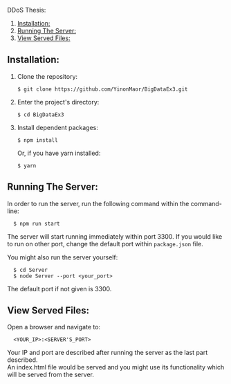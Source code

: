 DDoS Thesis:  
1. [Installation:](#installation)
2. [Running The Server:](#running-the-server)
3. [View Served Files:](#view-served-files)

## Installation:
1. Clone the repository:  
    ```
    $ git clone https://github.com/YinonMaor/BigDataEx3.git
    ```
2. Enter the project's directory:
    ```
    $ cd BigDataEx3
    ```
3. Install dependent packages:
    ```
    $ npm install
    ```
    Or, if you have yarn installed:
    ```
    $ yarn
    ```
## Running The Server:
In order to run the server, run the following command within the command-line:
```
  $ npm run start
```
The server will start running immediately within port 3300. If you would like to run on other port, change the default port within `package.json` file.  

You might also run the server yourself:
```
  $ cd Server
  $ node Server --port <your_port>
```  
The default port if not given is 3300.
## View Served Files:
Open a browser and navigate to:
```
  <YOUR_IP>:<SERVER'S_PORT>
```
Your IP and port are described after running the server as the last part described.  
An index.html file would be served and you might use its functionality which will be served from the server.